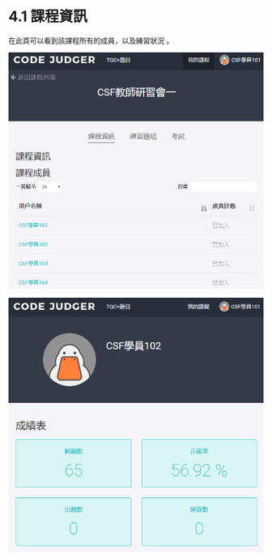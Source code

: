 # 4.1 課程資訊

在此頁可以看到該課程所有的成員，以及練習狀況 。

![課程資訊1](../.gitbook/assets/cjmds01myclass-01-info.png)

![課程資訊2](../.gitbook/assets/cjmds01myclass-01-info-01.png)

